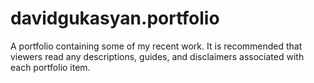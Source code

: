 # davidgukasyan.portfolio
A portfolio containing some of my recent work.
It is recommended that viewers read any descriptions, guides, and disclaimers associated with each portfolio item.
